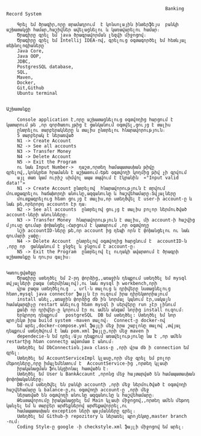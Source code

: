                                                                Banking Record System

        Գրել եմ ծրագիր,որը տրամադրում  է կոնսոլային ինտերֆեյս  բանկի աշխատակցի համար,հաշիվներ ավելացնելու և կառավարելու համար։
        Ծրագիրը գրել եմ java ծրագրավորման լեզվի միջոցով։
        Ծրագիրը գրել եմ Intellij IDEA-ով, գրելուց օգտագործել եմ հետևյալ տեխնոլոգիաները՝ 
        Java Core,
        Java OOP, 
        JDBC, 
        PostgresSQL database, 
        SQL, 
        Maven, 
        Docker,
        Git,Github
        Ubuntu terminal 

                                                                     Աշխատանքը

        Console application է,որը աշխատացնելուց օգտվողից հարցում է կատարում թե ,որ գործառույթից է ցանկանում օգտվել,ցույց է տալիս
        ընտրելու տարբերակները և տալիս ընտրելու հնարավորություն։
        5 տարբերակ է ներառված
        N1 -> Create Account
        N2 -> See all accounts
        N3 -> Transfer Money
        N4 -> Delete Account
        N5 -> Exit the Program
        ու նաև Input Number->  դաշտ,որտեղ համապատասխան թիվը գրելով,,կոնկրետ հրամանն է աշխատում։Եթե օգտվողի կողմից թիվ չի գրվում 
        այլ տառ կամ ուրիշ սիմվոլ ապա տպվում է էկրանին  «"Input valid data!"»
        N1 -> Create Account ընտրելով  հնարավորություն է տրվում մուտքագրելու հաճախորդի անունը,ազգանունը և հաշվեհամարը։Տվյալները 
        մուտքագրելուց հետո ցույց է տալիս,որ ստեղծվել է user-ի account-ը և նաև թե,որերորդ accountn էր դա։
        N2 -> See all accounts  ընտրելով ցույց է տալիս բոլոր ներմուծված account-ների անունները։
        N3 -> Transfer Money  հնարավորություն է տալիս, մի account-ի հաշվից մյուսը գումար փոխանցել։Հարցում է կատարում ,որ օգտվողը
        նշի accountID-ները թե,որ account ից դեպի որն է փոխանցելու ու նաև գումարի չափը։
        N4 -> Delete Account  ընտրելով օգտվողից հարցնում է  accountID-ն ,որը որ  ցանկանում է ջնջել և ջնջում է account-ը։
        N5 -> Exit the Program  ընտրելով էլ ուղակի ավարտում է ծրագրի աշխատանքը և դուրս գալիս։

                                                                     Կառուցվածքը
        Ծրագիրը ստեղծել եմ 2-րդ փորձից,,առաջին դեպքում ստեղծել եմ mysql տվյալների բազա (տերմինալով),ու նաև mysql ի workbench,որի 
        վրա բազա ստեղծելուց  , url-ն տալուց և դրիվերը նստացնելուց հետո,mysql java connector ֆայլն էր ուզում իրա դիրեկտորիայում 
        install անել,,առաջին փորձից db ին նորմալ կպնում էր,սակայն համակարգիչը restart անելուց հետո mysql ի սերվերը run չէր լինում 
        քանի որ դրիվեր-ը կորում էր ու ամեն անգամ նորից install ուզում։
        Երկրորդ դեպքում   postgreSQL  DB եմ ստեղծել: Ստեղծել եմ նոր պրոյեկտ իրա build system -maven տալով։  Connect-ը docker-ով 
        եմ արել,docker-compose.yml ֆայլի մեջ իրա շաբլոնը տալով ,տվյալ դեպքում ստեղծվում է նաև pom.xml ֆայլը,որի մեջ maven ի 
        dependecie-ն եմ դրել։Այս դեպքում առավելությունը նա է ,որ ամեն restartից հետո connectը ավտոմատ է անում։
        Ստեղծել եմ DbConnectioն․java class-ը ,որի վրա db ի connection եմ գրել։
        Ստեղծել եմ AccountServiceImpl կլասը,որի մեջ գրել եմ բոլոր մեթոդները,որը իմպլեմենտում է  AccountService-ից ,որտեղ կլասի
        իրականացման ֆունկցիոնալ հատվածն է։
        Ստեղծել եմ User և BankAccaunt ,որոնց մեջ հայտարված են համապատասխան փոփոխականները։
        DB-ում ստեղծվել են բանկի accountի ,որի մեջ ներմուծված է օգտվողի հաշվեհամարը և balance-ը,ու օգտվողի account-ը ,որի մեջ 
        ներառված են օգտվողի անունը ազգանունը և հաշվեհամարը։
        Թեստավորումը իրականացրել եմ Main կլասի միջոցով,,որտեղ ամեն մեթոդ կանչել եմ և տարբեր արժեքներով արժեքավորրել,ու
        համապատասխան exception ների պայմանները գրել։
        Ստեղծել եմ Github-ի repozitory և ներառել պրոյեկտը,master branch -ում։ 
        Coding Style-ը google -ի checkstyle.xml ֆայլի միջոցով եմ արել։
